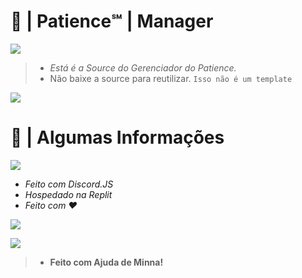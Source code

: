 # 🍰 | Patience℠ | Manager

![](https://cdn.discordapp.com/attachments/853608778116628520/860958111371886592/barra08.gif)
> * *Está é a Source do Gerenciador do Patience.*
> * Não baixe a source para reutilizar. `Isso não é um template`

![](https://cdn.discordapp.com/attachments/853608778116628520/860958111371886592/barra08.gif)

# 🍙 | Algumas Informações

![](https://cdn.discordapp.com/attachments/853608778116628520/860958111371886592/barra08.gif)
* *Feito com Discord.JS*
* *Hospedado na Replit*
* *Feito com ❤*

![](https://cdn.discordapp.com/attachments/853608778116628520/860958111371886592/barra08.gif)


![](https://cdn.discordapp.com/attachments/856593616767549470/865341260724961280/PicsArt_03-20-02.18.22.png)



> * **Feito com Ajuda de Minna!**
